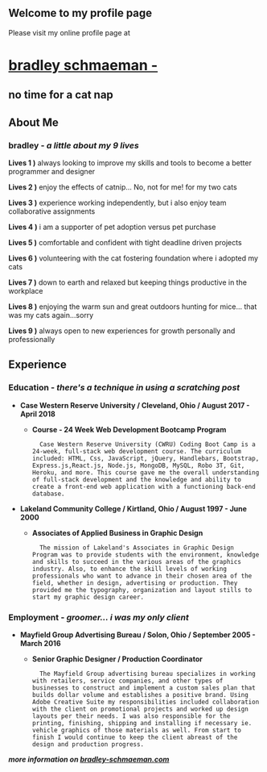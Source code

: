 ## Welcome to my profile page

Please visit my online profile page at
# [bradley schmaeman -](https://bradwayne.github.io/b_schmaeman_page/) 
## no time for a cat nap

## About Me

### bradley - **_a little about my 9 lives_**

**Lives 1 )** always looking to improve my skills and tools to become a better programmer and designer

**Lives 2 )** enjoy the effects of catnip... No, not for me! for my two cats

**Lives 3 )** experience working independently, but i also enjoy team collaborative assignments

**Lives 4 )** i am a supporter of pet adoption versus pet purchase

**Lives 5 )** comfortable and confident with tight deadline driven projects

**Lives 6 )** volunteering with the cat fostering foundation where i adopted my cats

**Lives 7 )** down to earth and relaxed but keeping things productive in the workplace

**Lives 8 )** enjoying the warm sun and great outdoors hunting for mice... that was my cats again...sorry

**Lives 9 )** always open to new experiences for growth personally and professionally



## Experience

### Education - **_there's a technique in using a scratching post_**

* **Case Western Reserve University / Cleveland, Ohio / August 2017 - April 2018**

    * **__Course - 24 Week Web Development Bootcamp Program__**

            Case Western Reserve University (CWRU) Coding Boot Camp is a 24-week, full-stack web development course. The curriculum included: HTML, Css, JavaScript, jQuery, Handlebars, Bootstrap, Express.js,React.js, Node.js, MongoDB, MySQL, Robo 3T, Git, Heroku, and more. This course gave me the overall understanding of full-stack development and the knowledge and ability to create a front-end web application with a functioning back-end database.

* **Lakeland Community College / Kirtland, Ohio / August 1997 - June 2000**
    
    * **__Associates of Applied Business in Graphic Design__**

            The mission of Lakeland's Associates in Graphic Design Program was to provide students with the environment, knowledge and skills to succeed in the various areas of the graphics industry. Also, to enhance the skill levels of working professionals who want to advance in their chosen area of the field, whether in design, advertising or production. They provided me the typography, organization and layout stills to start my graphic design career.

### Employment - **_groomer... i was my only client_**

* **Mayfield Group Advertising Bureau / Solon, Ohio / September 2005 - March 2016**

    * **__Senior Graphic Designer / Production Coordinator__**

            The Mayfield Group advertising bureau specializes in working with retailers, service companies, and other types of businesses to construct and implement a custom sales plan that builds dollar volume and establishes a positive brand. Using Adobe Creative Suite my responsibilities included collaboration with the client on promotional projects and worked up design layouts per their needs. I was also responsible for the printing, finishing, shipping and installing if necessary ie. vehicle graphics of those materials as well. From start to finish I would continue to keep the client abreast of the design and production progress.




**_more information on [bradley-schmaeman.com](https://bradwayne.github.io/b_schmaeman_page/)_**